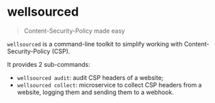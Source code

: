 # wellsourced

> Content-Security-Policy made easy

`wellsourced` is a command-line toolkit to simplify working with Content-Security-Policy (CSP).

It provides 2 sub-commands:
- `wellsourced audit`: audit CSP headers of a website;
- `wellsourced collect`: microservice to collect CSP headers from a website, logging them and sending them
  to a webhook.
